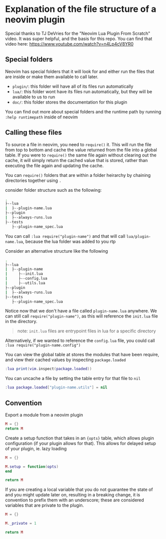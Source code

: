 # Explanation of the file structure of a neovim plugin

Special thanks to TJ DeVries for the "Neovim Lua Plugin From Scratch" video. It was super helpful, and the basis for this repo. You can find that video here: https://www.youtube.com/watch?v=n4Lp4cV8YR0

## Special folders

Neovim has special folders that it will look for and either run the files that are inside or make them available to call later.

* `plugin/`: this folder will have all of its files run automatically
* `lua/`: this folder wont have its files run automatically, but they will be available to us to run
* `doc/`: this folder stores the documentation for this plugin

You can find out more about special folders and the runtime path by running `:help runtimepath` inside of neovim

## Calling these files

To source a file in neovim, you need to `require()` it. This will run the file from top to bottom and cache the value returned from the file into a global table. If you were to `require()` the same file again without clearing out the cache, it will simply return the cached value that is stored, rather than executing the file again and updating the cache.

You can `require()` folders that are within a folder heirarchy by chaining directories together using `.`

consider folder structure such as the following:
```bash
.
├--lua
|  ├--plugin-name.lua
├--plugin
|  ├--always-runs.lua
├--tests
   ├--plugin-name_spec.lua
```

You can call `:lua require("plugin-name")` and that will call `lua/plugin-name.lua`, because the lua folder was added to you rtp

Consider an alternative structure like the following
```bash
.
├--lua
|  ├--plugin-name
|     ├--init.lua
|     ├--config.lua
|     ├--utils.lua
├--plugin
|  ├--always-runs.lua
├--tests
   ├--plugin-name_spec.lua
```

Notice now that we don't have a file called `plugin-name.lua` anywhere. We can still call `require("plugin-name")`, as this will reference the `init.lua` file in the directory.

> note: `init.lua` files are entrypoint files in lua for a specific directory

Alternatively, if we wanted to reference the `config.lua` file, you could call `:lua require("plugin-name.config")`

You can view the global table at stores the modules that have been require, and view their cached values by inspecting `package.loaded`
```lua
:lua print(vim.inspect(package.loaded))
```

You can uncache a file by setting the table entry for that file to `nil`
```lua
:lua package.loaded["plugin-name.utils"] = nil
```

## Convention

Export a module from a neovim plugin
```lua
M = {}
return M
```

Create a setup function that takes in an `{opts}` table, which allows plugin configuration (if your plugin allows for that). This allows for delayed setup of your plugin, ie. lazy loading
```lua
M = {}

M.setup = function(opts)
end

return M
```

If you are creating a local variable that you do not guarantee the state of and you might update later on, resulting in a breaking change, it is convention to prefix them with an underscore; these are considered variables that are private to the plugin.
```lua
M = {}

M._private = 1

return M
```
